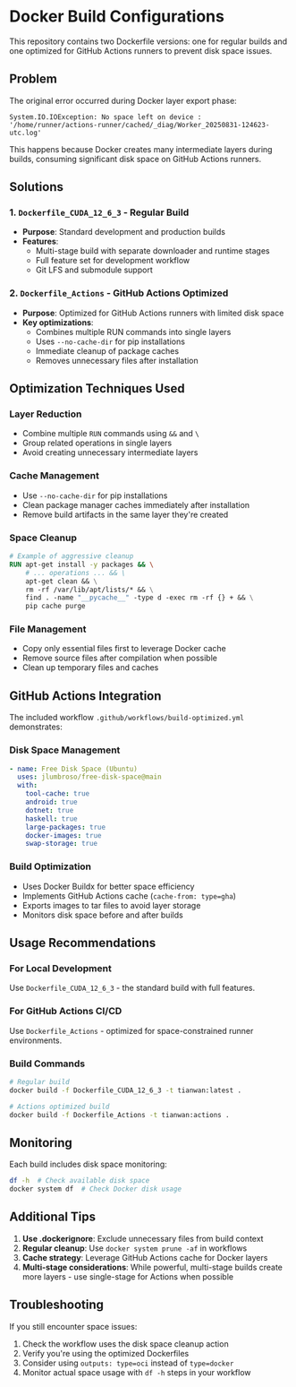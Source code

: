 # Docker Build Configurations

This repository contains two Dockerfile versions: one for regular builds and one optimized for GitHub Actions runners to prevent disk space issues.

## Problem

The original error occurred during Docker layer export phase:
```
System.IO.IOException: No space left on device : '/home/runner/actions-runner/cached/_diag/Worker_20250831-124623-utc.log'
```

This happens because Docker creates many intermediate layers during builds, consuming significant disk space on GitHub Actions runners.

## Solutions

### 1. `Dockerfile_CUDA_12_6_3` - Regular Build
- **Purpose**: Standard development and production builds
- **Features**:
  - Multi-stage build with separate downloader and runtime stages
  - Full feature set for development workflow
  - Git LFS and submodule support

### 2. `Dockerfile_Actions` - GitHub Actions Optimized
- **Purpose**: Optimized for GitHub Actions runners with limited disk space
- **Key optimizations**:
  - Combines multiple RUN commands into single layers
  - Uses `--no-cache-dir` for pip installations
  - Immediate cleanup of package caches
  - Removes unnecessary files after installation

## Optimization Techniques Used

### Layer Reduction
- Combine multiple `RUN` commands using `&&` and `\` 
- Group related operations in single layers
- Avoid creating unnecessary intermediate layers

### Cache Management
- Use `--no-cache-dir` for pip installations
- Clean package manager caches immediately after installation
- Remove build artifacts in the same layer they're created

### Space Cleanup
```dockerfile
# Example of aggressive cleanup
RUN apt-get install -y packages && \
    # ... operations ... && \
    apt-get clean && \
    rm -rf /var/lib/apt/lists/* && \
    find . -name "__pycache__" -type d -exec rm -rf {} + && \
    pip cache purge
```

### File Management
- Copy only essential files first to leverage Docker cache
- Remove source files after compilation when possible
- Clean up temporary files and caches

## GitHub Actions Integration

The included workflow `.github/workflows/build-optimized.yml` demonstrates:

### Disk Space Management
```yaml
- name: Free Disk Space (Ubuntu)
  uses: jlumbroso/free-disk-space@main
  with:
    tool-cache: true
    android: true
    dotnet: true
    haskell: true
    large-packages: true
    docker-images: true
    swap-storage: true
```

### Build Optimization
- Uses Docker Buildx for better space efficiency
- Implements GitHub Actions cache (`cache-from: type=gha`)
- Exports images to tar files to avoid layer storage
- Monitors disk space before and after builds

## Usage Recommendations

### For Local Development
Use `Dockerfile_CUDA_12_6_3` - the standard build with full features.

### For GitHub Actions CI/CD
Use `Dockerfile_Actions` - optimized for space-constrained runner environments.

### Build Commands
```bash
# Regular build
docker build -f Dockerfile_CUDA_12_6_3 -t tianwan:latest .

# Actions optimized build
docker build -f Dockerfile_Actions -t tianwan:actions .
```

## Monitoring

Each build includes disk space monitoring:
```bash
df -h  # Check available disk space
docker system df  # Check Docker disk usage
```

## Additional Tips

1. **Use .dockerignore**: Exclude unnecessary files from build context
2. **Regular cleanup**: Use `docker system prune -af` in workflows
3. **Cache strategy**: Leverage GitHub Actions cache for Docker layers
4. **Multi-stage considerations**: While powerful, multi-stage builds create more layers - use single-stage for Actions when possible

## Troubleshooting

If you still encounter space issues:

1. Check the workflow uses the disk space cleanup action
2. Verify you're using the optimized Dockerfiles
3. Consider using `outputs: type=oci` instead of `type=docker`
4. Monitor actual space usage with `df -h` steps in your workflow
